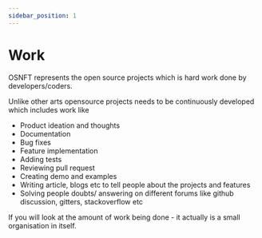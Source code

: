 ```yaml
---
sidebar_position: 1
---
```


# Work

OSNFT represents the open source projects which is hard work done by developers/coders. 

Unlike other arts opensource projects needs to be continuously developed which includes work like 

* Product ideation and thoughts
* Documentation
* Bug fixes
* Feature implementation
* Adding tests
* Reviewing pull request
* Creating demo and examples
* Writing article, blogs etc to tell people about the projects and features
* Solving people doubts/ answering on different forums like github discussion, gitters, stackoverflow etc

If you will look at the amount of work being done - it actually is a small organisation in itself.

